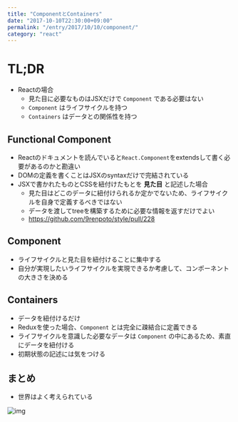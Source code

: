 ```yaml
---
title: "ComponentとContainers"
date: "2017-10-10T22:30:00+09:00"
permalink: "/entry/2017/10/10/component/"
category: "react"
---
```


# TL;DR

- Reactの場合
  - 見た目に必要なものはJSXだけで `Component` である必要はない
  - `Component` はライフサイクルを持つ
  - `Containers` はデータとの関係性を持つ

## Functional Component

- Reactのドキュメントを読んでいると`React.Component`をextendsして書く必要があるのかと勘違い
- DOMの定義を書くことはJSXのsyntaxだけで完結されている
- JSXで書かれたものとCSSを紐付けたもとを **見た目** と記述した場合
  - 見た目はどこのデータに紐付けられるか定かでないため、ライフサイクルを自身で定義するべきではない
  - データを渡してtreeを構築するために必要な情報を返すだけでよい
  - <https://github.com/9renpoto/style/pull/228>

## Component

- ライフサイクルと見た目を紐付けることに集中する
- 自分が実現したいライフサイクルを実現できるか考慮して、コンポーネントの大きさを決める

## Containers

- データを紐付けるだけ
- Reduxを使った場合、`Component` とは完全に疎結合に定義できる
- ライフサイクルを意識した必要なデータは `Component` の中にあるため、素直にデータを紐付ける
- 初期状態の記述には気をつける

## まとめ

- 世界はよく考えられている

![img](https://media.giphy.com/media/RJXHcsfHNtpkY/giphy.gif)
